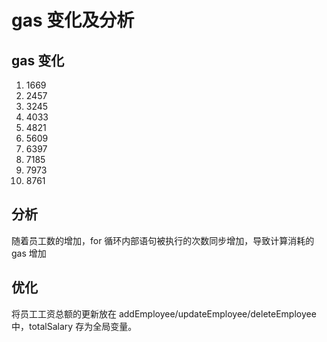 # gas 变化及分析

## gas 变化

1. 1669
2. 2457
3. 3245 
4. 4033
5. 4821
6. 5609
7. 6397
8. 7185
9. 7973
10. 8761

## 分析

随着员工数的增加，for 循环内部语句被执行的次数同步增加，导致计算消耗的 gas 增加

## 优化

将员工工资总额的更新放在 addEmployee/updateEmployee/deleteEmployee 中，totalSalary 存为全局变量。